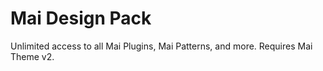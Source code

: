 # Mai Design Pack
Unlimited access to all Mai Plugins, Mai Patterns, and more. Requires Mai Theme v2.
